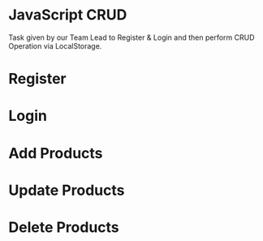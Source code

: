 # JavaScript CRUD
Task given by our Team Lead to Register &amp; Login and then perform CRUD Operation via LocalStorage. 

# Register 
# Login 
# Add Products
# Update Products
# Delete Products
